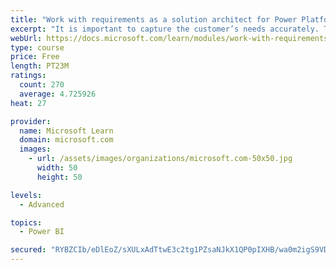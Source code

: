 ```yaml
---
title: "Work with requirements as a solution architect for Power Platform and Dynamics 365"
excerpt: "It is important to capture the customer’s needs accurately. This module explains how to capture requirements and identify functional and non-functional items."
webUrl: https://docs.microsoft.com/learn/modules/work-with-requirements/
type: course
price: Free
length: PT23M
ratings:
  count: 270
  average: 4.725926
heat: 27

provider:
  name: Microsoft Learn
  domain: microsoft.com
  images:
    - url: /assets/images/organizations/microsoft.com-50x50.jpg
      width: 50
      height: 50

levels:
  - Advanced

topics:
  - Power BI

secured: "RYBZCIb/eDlEoZ/sXULxAdTtwE3c2tg1PZsaNJkX1QP0pIXHB/wa0m2igS9VD/Otfiz/oMHush4LC1gnYjdqF1yLXarQW97GXv8ifLPiackFjizCGR0GfZPV00Dz4NNWp3/2n2sKY0Cd7pO0TJhVnEvJcU1Vf2HotJJoCr6oPGsJS/39WzbHTuayJyg/gciIjBYCTa2KLiJsDBhgLLrns0AaOTIzpJTNp5JQPlO5PqcL2BphAcTOKX/ejcQ+DkRRXDcznzn5GjARRDkqZvA5SFQ6qzZIHDXexInsuoa/6RE5jzfCmZt3RXO/crCbnUYzIkX39r/Yr3CapxZNjSc9v9rj1Aaq+5uJM0K0yPOH7zTp1ugjLJxgs3sRR3Rntl3JxKuaZ0uSgQ8slo2xG7YWpTEwKVT0mqfFDLo/ND/4O5U=;JyUVuRC5yX/J/kqUITeTNQ=="
---
```


